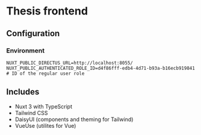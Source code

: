 # Thesis frontend

## Configuration
### Environment
```
NUXT_PUBLIC_DIRECTUS_URL=http://localhost:8055/
NUXT_PUBLIC_AUTHENTICATED_ROLE_ID=d4f86fff-edb4-4d71-b93a-b16ecb919841 # ID of the regular user role
```

## Includes
* Nuxt 3 with TypeScript
* Tailwind CSS
* DaisyUI (components and theming for Tailwind)
* VueUse (utilites for Vue)